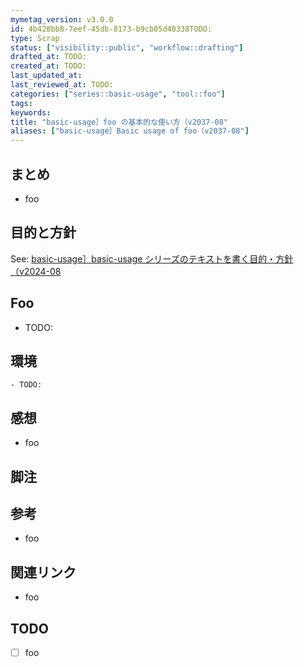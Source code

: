 ```yaml
---
mymetag_version: v3.0.0
id: 4b428bb8-7eef-45db-8173-b9cb05d40338TODO:
type: Scrap
status: ["visibility::public", "workflow::drafting"]
drafted_at: TODO:
created_at: TODO:
last_updated_at:
last_reviewed_at: TODO:
categories: ["series::basic-usage", "tool::foo"]
tags:
keywords:
title: "basic-usage］foo の基本的な使い方（v2037-08"
aliases: ["basic-usage］Basic usage of foo（v2037-08"]
---
```


## まとめ

- foo

## 目的と方針

See: [basic-usage］basic-usage シリーズのテキストを書く目的・方針（v2024-08](./63922cb4-c692-4126-9a87-1ffbbbbbffbe.md)

## Foo

- TODO:

## 環境

```console
- TODO:
```

## 感想

- foo

## 脚注

[^1]: foobarbaz

## 参考

- foo

## 関連リンク

- foo

## TODO

- [ ] foo

